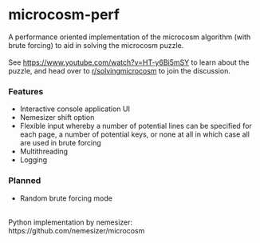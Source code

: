 # microcosm-perf
A performance oriented implementation of the microcosm algorithm (with brute forcing) to aid in solving the microcosm puzzle.<br><br>See https://www.youtube.com/watch?v=HT-y6Bi5mSY to learn about the puzzle, and head over to [r/solvingmicrocosm](https://www.reddit.com/r/solvingmicrocosm/)  to join the discussion.

### Features
- Interactive console application UI
- Nemesizer shift option
- Flexible input whereby a number of potential lines can be specified for each page, a number of potential keys, or none at all in which case all are used in brute forcing
- Multithreading
- Logging

### Planned
- Random brute forcing mode

<br>
Python implementation by nemesizer: https://github.com/nemesizer/microcosm
